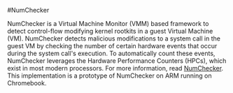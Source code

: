 #NumChecker

NumChecker is a Virtual Machine Monitor (VMM) based framework to detect control-flow modifying kernel rootkits in a guest Virtual Machine (VM). NumChecker detects malicious modifications to a system call in the guest VM by checking the number of certain hardware events that occur during the system call's execution. To automatically count these events, NumChecker leverages the Hardware Performance Counters (HPCs), which exist in most modern processors. For more information, read [NumChecker](https://ai2-s2-pdfs.s3.amazonaws.com/1b8b/564d609efe9356d31980b7841ba75fc216c2.pdf). This implementation is a prototype of NumChecker on ARM running on Chromebook.
